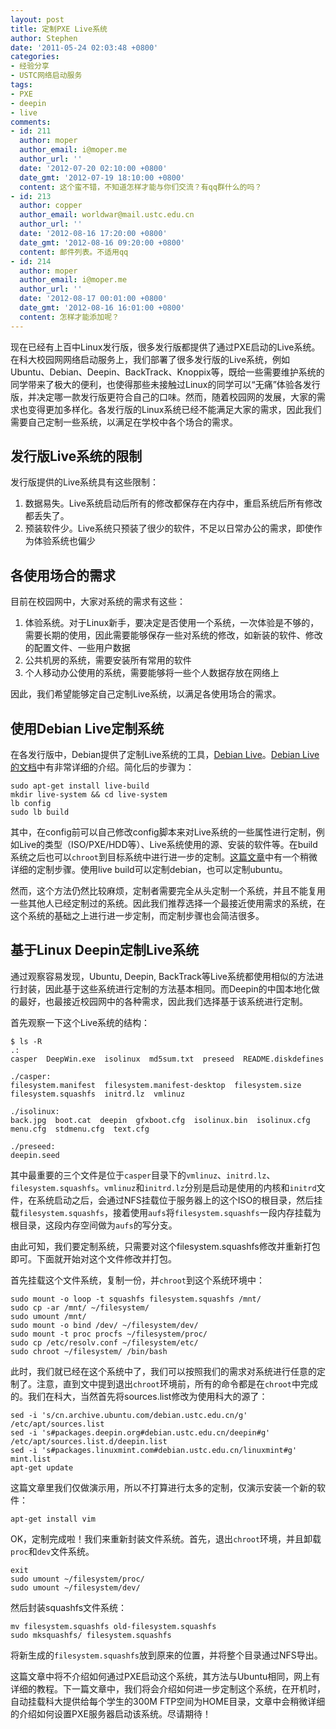 ```yaml
---
layout: post
title: 定制PXE Live系统
author: Stephen
date: '2011-05-24 02:03:48 +0800'
categories:
- 经验分享
- USTC网络启动服务
tags:
- PXE
- deepin
- live
comments:
- id: 211
  author: moper
  author_email: i@moper.me
  author_url: ''
  date: '2012-07-20 02:10:00 +0800'
  date_gmt: '2012-07-19 18:10:00 +0800'
  content: 这个蛮不错，不知道怎样才能与你们交流？有qq群什么的吗？
- id: 213
  author: copper
  author_email: worldwar@mail.ustc.edu.cn
  author_url: ''
  date: '2012-08-16 17:20:00 +0800'
  date_gmt: '2012-08-16 09:20:00 +0800'
  content: 邮件列表。不适用qq
- id: 214
  author: moper
  author_email: i@moper.me
  author_url: ''
  date: '2012-08-17 00:01:00 +0800'
  date_gmt: '2012-08-16 16:01:00 +0800'
  content: 怎样才能添加呢？
---
```

现在已经有上百中Linux发行版，很多发行版都提供了通过PXE启动的Live系统。在科大校园网网络启动服务上，我们部署了很多发行版的Live系统，例如Ubuntu、Debian、Deepin、BackTrack、Knoppix等，既给一些需要维护系统的同学带来了极大的便利，也使得那些未接触过Linux的同学可以“无痛”体验各发行版，并决定哪一款发行版更符合自己的口味。然而，随着校园网的发展，大家的需求也变得更加多样化。各发行版的Linux系统已经不能满足大家的需求，因此我们需要自己定制一些系统，以满足在学校中各个场合的需求。

## 发行版Live系统的限制

发行版提供的Live系统具有这些限制：

1.  数据易失。Live系统启动后所有的修改都保存在内存中，重启系统后所有修改都丢失了。
1.  预装软件少。Live系统只预装了很少的软件，不足以日常办公的需求，即使作为体验系统也偏少

## 各使用场合的需求

目前在校园网中，大家对系统的需求有这些：

1.  体验系统。对于Linux新手，要决定是否使用一个系统，一次体验是不够的，需要长期的使用，因此需要能够保存一些对系统的修改，如新装的软件、修改的配置文件、一些用户数据
1.  公共机房的系统，需要安装所有常用的软件
1.  个人移动办公使用的系统，需要能够将一些个人数据存放在网络上

因此，我们希望能够定自己定制Live系统，以满足各使用场合的需求。

## 使用Debian Live定制系统

在各发行版中，Debian提供了定制Live系统的工具，[Debian Live](http://live.debian.net/)。[Debian Live的文档](http://live.debian.net/manual/en/html/live-manual.html)中有非常详细的介绍。简化后的步骤为：

```
sudo apt-get install live-build
mkdir live-system && cd live-system
lb config
sudo lb build
```

其中，在config前可以自己修改config脚本来对Live系统的一些属性进行定制，例如Live的类型（ISO/PXE/HDD等）、Live系统使用的源、安装的软件等。在build系统之后也可以`chroot`到目标系统中进行进一步的定制。[这篇文章](http://onebitbug.me/use-debian-live-to-create-customized-pxe-live-debian)中有一个稍微详细的定制步骤。使用live build可以定制debian，也可以定制ubuntu。

然而，这个方法仍然比较麻烦，定制者需要完全从头定制一个系统，并且不能复用一些其他人已经定制过的系统。因此我们推荐选择一个最接近使用需求的系统，在这个系统的基础之上进行进一步定制，而定制步骤也会简洁很多。

## 基于Linux Deepin定制Live系统

通过观察容易发现，Ubuntu, Deepin, BackTrack等Live系统都使用相似的方法进行封装，因此基于这些系统进行定制的方法基本相同。而Deepin的中国本地化做的最好，也最接近校园网中的各种需求，因此我们选择基于该系统进行定制。

首先观察一下这个Live系统的结构：

```
$ ls -R
.:
casper  DeepWin.exe  isolinux  md5sum.txt  preseed  README.diskdefines

./casper:
filesystem.manifest  filesystem.manifest-desktop  filesystem.size  filesystem.squashfs  initrd.lz  vmlinuz

./isolinux:
back.jpg  boot.cat  deepin  gfxboot.cfg  isolinux.bin  isolinux.cfg  menu.cfg  stdmenu.cfg  text.cfg

./preseed:
deepin.seed
```

其中最重要的三个文件是位于`casper`目录下的`vmlinuz`、`initrd.lz`、`filesystem.squashfs`。`vmlinuz`和`initrd.lz`分别是启动是使用的内核和`initrd`文件，在系统启动之后，会通过NFS挂载位于服务器上的这个ISO的根目录，然后挂载`filesystem.squashfs`，接着使用`aufs`将`filesystem.squashfs`一段内存挂载为根目录，这段内存空间做为`aufs`的写分支。

由此可知，我们要定制系统，只需要对这个filesystem.squashfs修改并重新打包即可。下面就开始对这个文件修改并打包。

首先挂载这个文件系统，复制一份，并`chroot`到这个系统环境中：

```
sudo mount -o loop -t squashfs filesystem.squashfs /mnt/
sudo cp -ar /mnt/ ~/filesystem/
sudo umount /mnt/
sudo mount -o bind /dev/ ~/filesystem/dev/
sudo mount -t proc procfs ~/filesystem/proc/
sudo cp /etc/resolv.conf ~/filesystem/etc/
sudo chroot ~/filesystem/ /bin/bash
```

此时，我们就已经在这个系统中了，我们可以按照我们的需求对系统进行任意的定制了。注意，直到文中提到退出`chroot`环境前，所有的命令都是在`chroot`中完成的。我们在科大，当然首先将sources.list修改为使用科大的源了：

```
sed -i 's/cn.archive.ubuntu.com/debian.ustc.edu.cn/g' /etc/apt/sources.list
sed -i 's#packages.deepin.org#debian.ustc.edu.cn/deepin#g' /etc/apt/sources.list.d/deepin.list
sed -i 's#packages.linuxmint.com#debian.ustc.edu.cn/linuxmint#g' mint.list
apt-get update
```

这篇文章里我们仅做演示用，所以不打算进行太多的定制，仅演示安装一个新的软件：

```
apt-get install vim
```

OK，定制完成啦！我们来重新封装文件系统。首先，退出`chroot`环境，并且卸载`proc`和`dev`文件系统。

```
exit
sudo umount ~/filesystem/proc/
sudo umount ~/filesystem/dev/
```

然后封装squashfs文件系统：

```
mv filesystem.squashfs old-filesystem.squashfs
sudo mksquashfs/ filesystem.squashfs
```

将新生成的`filesystem.squashfs`放到原来的位置，并将整个目录通过NFS导出。

这篇文章中将不介绍如何通过PXE启动这个系统，其方法与Ubuntu相同，网上有详细的教程。下一篇文章中，我们将会介绍如何进一步定制这个系统，在开机时，自动挂载科大提供给每个学生的300M FTP空间为HOME目录，文章中会稍微详细的介绍如何设置PXE服务器启动该系统。尽请期待！
